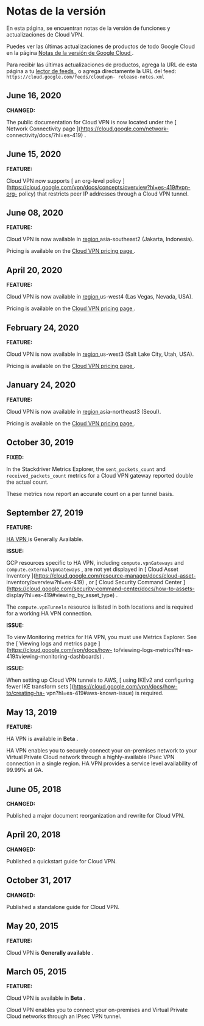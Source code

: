 #  Notas de la versión

En esta página, se encuentran notas de la versión de funciones y
actualizaciones de Cloud VPN.

Puedes ver las últimas actualizaciones de productos de todo Google Cloud en la
página [ Notas de la versión de Google Cloud
](https://cloud.google.com/release-notes?hl=es-419) .

Para recibir las últimas actualizaciones de productos, agrega la URL de esta
página a tu [ lector de feeds
](https://wikipedia.org/wiki/Comparison_of_feed_aggregators) , o agrega
directamente la URL del feed: ` https://cloud.google.com/feeds/cloudvpn-
release-notes.xml `

##  June 16, 2020

**CHANGED:**

The public documentation for Cloud VPN is now located under the [ Network
Connectivity page ](https://cloud.google.com/network-
connectivity/docs/?hl=es-419) .

##  June 15, 2020

**FEATURE:**

Cloud VPN now supports [ an org-level policy
](https://cloud.google.com/vpn/docs/concepts/overview?hl=es-419#vpn-org-
policy) that restricts peer IP addresses through a Cloud VPN tunnel.

##  June 08, 2020

**FEATURE:**

Cloud VPN is now available in [ region
](https://cloud.google.com/compute/docs/regions-zones/?hl=es-419#available)
asia-southeast2 (Jakarta, Indonesia).

Pricing is available on the [ Cloud VPN pricing page
](https://cloud.google.com/vpn/pricing?hl=es-419) .

##  April 20, 2020

**FEATURE:**

Cloud VPN is now available in [ region
](https://cloud.google.com/compute/docs/regions-zones/?hl=es-419#available)
us-west4 (Las Vegas, Nevada, USA).

Pricing is available on the [ Cloud VPN pricing page
](https://cloud.google.com/vpn/pricing?hl=es-419) .

##  February 24, 2020

**FEATURE:**

Cloud VPN is now available in [ region
](https://cloud.google.com/compute/docs/regions-zones/?hl=es-419#available)
us-west3 (Salt Lake City, Utah, USA).

Pricing is available on the [ Cloud VPN pricing page
](https://cloud.google.com/vpn/pricing?hl=es-419) .

##  January 24, 2020

**FEATURE:**

Cloud VPN is now available in [ region
](https://cloud.google.com/compute/docs/regions-zones/?hl=es-419#available)
asia-northeast3 (Seoul).

Pricing is available on the [ Cloud VPN pricing page
](https://cloud.google.com/vpn/pricing?hl=es-419) .

##  October 30, 2019

**FIXED:**

In the Stackdriver Metrics Explorer, the ` sent_packets_count ` and `
received_packets_count ` metrics for a Cloud VPN gateway reported double the
actual count.

These metrics now report an accurate count on a per tunnel basis.

##  September 27, 2019

**FEATURE:**

[ HA VPN ](https://cloud.google.com/vpn/docs/concepts/overview?hl=es-419) is
Generally Available.

**ISSUE:**

GCP resources specific to HA VPN, including ` compute.vpnGateways ` and `
compute.externalVpnGateways ` , are not yet displayed in [ Cloud Asset
Inventory ](https://cloud.google.com/resource-manager/docs/cloud-asset-
inventory/overview?hl=es-419) , or [ Cloud Security Command Center
](https://cloud.google.com/security-command-center/docs/how-to-assets-
display?hl=es-419#viewing_by_asset_type) .

The ` compute.vpnTunnels ` resource is listed in both locations and is
required for a working HA VPN connection.

**ISSUE:**

To view Monitoring metrics for HA VPN, you must use Metrics Explorer. See the
[ Viewing logs and metrics page ](https://cloud.google.com/vpn/docs/how-
to/viewing-logs-metrics?hl=es-419#viewing-monitoring-dashboards) .

**ISSUE:**

When setting up Cloud VPN tunnels to AWS, [ using IKEv2 and configuring fewer
IKE transform sets ](https://cloud.google.com/vpn/docs/how-to/creating-ha-
vpn?hl=es-419#aws-known-issue) is required.

##  May 13, 2019

**FEATURE:**

HA VPN is available in **Beta** .

HA VPN enables you to securely connect your on-premises network to your
Virtual Private Cloud network through a highly-available IPsec VPN connection
in a single region. HA VPN provides a service level availability of 99.99% at
GA.

##  June 05, 2018

**CHANGED:**

Published a major document reorganization and rewrite for Cloud VPN.

##  April 20, 2018

**CHANGED:**

Published a quickstart guide for Cloud VPN.

##  October 31, 2017

**CHANGED:**

Published a standalone guide for Cloud VPN.

##  May 20, 2015

**FEATURE:**

Cloud VPN is **Generally available** .

##  March 05, 2015

**FEATURE:**

Cloud VPN is available in **Beta** .

Cloud VPN enables you to connect your on-premises and Virtual Private Cloud
networks through an IPsec VPN tunnel.

